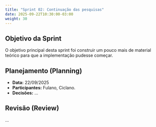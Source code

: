 ```yaml
---
title: "Sprint 02: Continuação das pesquisas"
date: 2025-09-22T10:30:00-03:00
weight: 30 
---
```


## Objetivo da Sprint

O objetivo principal desta sprint foi construir um pouco mais de material teórico para que a implementação pudesse começar.

## Planejamento (Planning)

- **Data:** 22/09/2025
- **Participantes:** Fulano, Ciclano.
- **Decisões:** ...

## Revisão (Review)

...